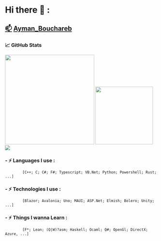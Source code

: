 # Hi there 👋 :
## <a href="Ayman.bouchareb@outlook.fr">📫</a> [Ayman_Bouchareb](https://www.linkedin.com/in/ayman-bouchareb-511abb19a/) 
### &#x1f4c8; GitHub Stats
<div>
  <img Width="295" src="https://github-readme-stats.vercel.app/api/top-langs/?username=DemuirGos&title_color=ffffff&text_color=c9cacc&icon_color=2bbc8a&bg_color=1d1f21&langs_count=8&layout=compact&hide=jupyter%20notebook,kotlin,Dockerfile,html,javascript,tex,css,php,hack&card_width=245"/>
  <img Height="190" src="https://github-readme-stats.vercel.app/api?username=DemuirGos&show_icons=true&line_height=28&title_color=ffffff&text_color=c9cacc&icon_color=2bbc8a&bg_color=1d1f21"/>
</div>
<img src="https://github-profile-trophy.vercel.app/?username=DemuirGos&theme=chalk&column=6&row=1&margin-w=17"/>

### - ⚡ Languages I use : 
            [C++; C; C#; F#; Typescript; VB.Net; Python; Powershell; Rust; ...]
### - ⚡ Technologies I use : 
            [Blazor; Avalonia; Uno; MAUI; ASP.Net; Elmish; Bolero; Unity; ...]
### - ⚡ Things I wanna Learn : 
            [F*; Lean; (Q|W)?asm; Haskell; Ocaml; Q#; OpenGl; DirectX; Azure, ...]
